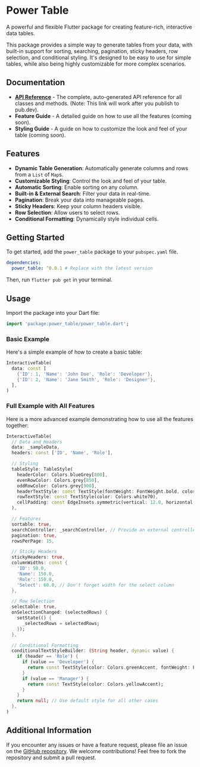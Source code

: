 # Power Table

A powerful and flexible Flutter package for creating feature-rich, interactive data tables.

This package provides a simple way to generate tables from your data, with built-in support for sorting, searching, pagination, sticky headers, row selection, and conditional styling. It's designed to be easy to use for simple tables, while also being highly customizable for more complex scenarios.

## Documentation

* [**API Reference**](https://pub.dev/documentation/power_table/latest/) - The complete, auto-generated API reference for all classes and methods. (Note: This link will work after you publish to pub.dev).
* **Feature Guide** - A detailed guide on how to use all the features (coming soon).
* **Styling Guide** - A guide on how to customize the look and feel of your table (coming soon).

## Features

* **Dynamic Table Generation**: Automatically generate columns and rows from a `List` of `Map`s.
* **Customizable Styling**: Control the look and feel of your table.
* **Automatic Sorting**: Enable sorting on any column.
* **Built-in & External Search**: Filter your data in real-time.
* **Pagination**: Break your data into manageable pages.
* **Sticky Headers**: Keep your column headers visible.
* **Row Selection**: Allow users to select rows.
* **Conditional Formatting**: Dynamically style individual cells.

## Getting Started

To get started, add the `power_table` package to your `pubspec.yaml` file.

```yaml
dependencies:
  power_table: ^0.0.1 # Replace with the latest version
```

Then, run `flutter pub get` in your terminal.

## Usage

Import the package into your Dart file:

```dart
import 'package:power_table/power_table.dart';
```

### Basic Example

Here's a simple example of how to create a basic table:

```dart
InteractiveTable(
  data: const [
    {'ID': 1, 'Name': 'John Doe', 'Role': 'Developer'},
    {'ID': 2, 'Name': 'Jane Smith', 'Role': 'Designer'},
  ],
)
```

### Full Example with All Features

Here is a more advanced example demonstrating how to use all the features together:

```dart
InteractiveTable(
  // Data and Headers
  data: _sampleData,
  headers: const ['ID', 'Name', 'Role'],

  // Styling
  tableStyle: TableStyle(
    headerColor: Colors.blueGrey[800],
    evenRowColor: Colors.grey[850],
    oddRowColor: Colors.grey[900],
    headerTextStyle: const TextStyle(fontWeight: FontWeight.bold, color: Colors.white),
    rowTextStyle: const TextStyle(color: Colors.white70),
    cellPadding: const EdgeInsets.symmetric(vertical: 12.0, horizontal: 16.0),
  ),

  // Features
  sortable: true,
  searchController: _searchController, // Provide an external controller
  pagination: true,
  rowsPerPage: 15,

  // Sticky Headers
  stickyHeaders: true,
  columnWidths: const {
    'ID': 50.0,
    'Name': 150.0,
    'Role': 150.0,
    'Select': 60.0, // Don't forget width for the select column
  },

  // Row Selection
  selectable: true,
  onSelectionChanged: (selectedRows) {
    setState(() {
      _selectedRows = selectedRows;
    });
  },

  // Conditional Formatting
  conditionalTextStyleBuilder: (String header, dynamic value) {
    if (header == 'Role') {
      if (value == 'Developer') {
        return const TextStyle(color: Colors.greenAccent, fontWeight: FontWeight.bold);
      }
      if (value == 'Manager') {
        return const TextStyle(color: Colors.yellowAccent);
      }
    }
    return null; // Use default style for all other cases
  },
)
```

## Additional Information

If you encounter any issues or have a feature request, please file an issue on the [GitHub repository](https://github.com/georgeswalker/power_table). We welcome contributions! Feel free to fork the repository and submit a pull request.
